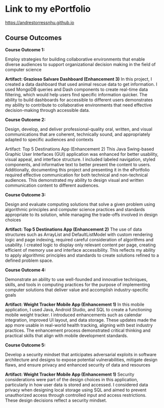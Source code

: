 # Link to my ePortfolio

https://andrestorressnhu.github.io


## Course Outcomes


**Course Outcome 1:**

Employ strategies for building collaborative environments that enable diverse audiences to support organizational decision making in the field of computer science

**Artifact: Grazioso Salvare Dashboard (Enhancement 3)**
In this project, I created a data dashboard that used animal rescue data to get information. I used MongoDB queries and Dash components to create real-time data filtering, which would help users find specific information quicker. The ability to build dashboards for accessible to different users demonstrates my ability to contribute to collaborative environments that need effective decision-making through accessible data.


**Course Outcome 2:**

Design, develop, and deliver professional-quality oral, written, and visual communications that are coherent, technically sound, and appropriately adapted to specific audiences and contexts

Artifact: Top 5 Destinations App (Enhancement 2)
This Java Swing-based Graphic User Interfaces (GUI) application was enhanced for better usability, visual appeal, and interface structure. I included labeled navigation, styled components, and informative text to better present the content to users. Additionally, documenting this project and presenting it in the ePortfolio required effective communication for both technical and non-technical audiences. This demonstrated my ability to design visual and written communication content to different audiences.


**Course Outcome 3:**

Design and evaluate computing solutions that solve a given problem using algorithmic principles and computer science practices and standards appropriate to its solution, while managing the trade-offs involved in design choices

**Artifact: Top 5 Destinations App (Enhancement 2)**
The use of data structures such as ArrayList and DefaultListModel  with custom rendering logic and page indexing, required careful consideration of algorithms and usability. I created logic to display only relevant content per page, creating efficient of memory use and interface accessibility. This reflects my ability to apply algorithmic principles and standards to create solutions refined to a defined problem space.


**Course Outcome 4:**

Demonstrate an ability to use well-founded and innovative techniques, skills, and tools in computing practices for the purpose of implementing computer solutions that deliver value and accomplish industry-specific goals

**Artifact: Weight Tracker Mobile App (Enhancement 1)**
In this mobile application, I used Java, Android Studio, and SQL to create a functioning mobile weight tracker. I introduced enhancements such as calendar integration, improved UI layout, and data storage. These updates made the app more usable in real-world health tracking, aligning with best industry practices. The enhancement process demonstrated critical thinking and practical skills that align with mobile development standards.


**Course Outcome 5:**

Develop a security mindset that anticipates adversarial exploits in software architecture and designs to expose potential vulnerabilities, mitigate design flaws, and ensure privacy and enhanced security of data and resources

**Artifact: Weight Tracker Mobile App (Enhancement 1)**
Security considerations were part of the design choices in this application, particularly in how user data is stored and accessed. I considered data privacy when designing local storage using SQL and aimed to prevent unauthorized access through controlled input and access restrictions.  These design decisions reflect a security mindset.
